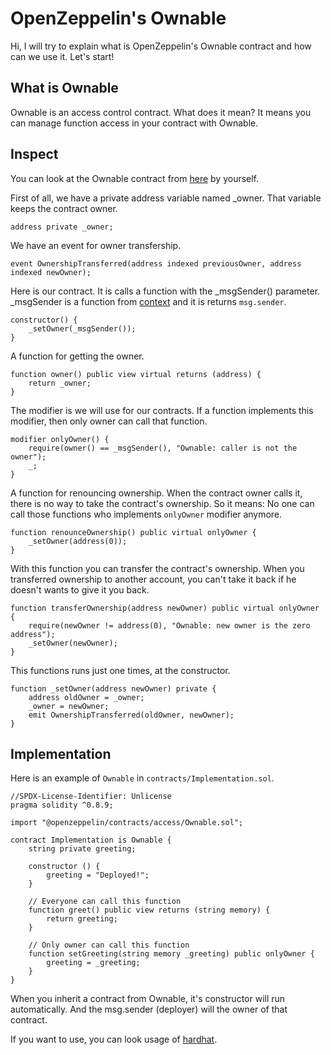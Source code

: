 # OpenZeppelin's Ownable

Hi, I will try to explain what is OpenZeppelin's Ownable contract and how can we
use it. Let's start!

## What is Ownable

Ownable is an access control contract. What does it mean? It means you can
manage function access in your contract with Ownable.

## Inspect 

You can look at the Ownable contract from [here](https://github.com/OpenZeppelin/openzeppelin-contracts/blob/v4.3.0/contracts/access/Ownable.sol) by yourself.

First of all, we have a private address variable named _owner. That variable keeps the contract owner. 
```
address private _owner;
```

We have an event for owner transfership.
```
event OwnershipTransferred(address indexed previousOwner, address indexed newOwner);
```

Here is our contract. It is calls a function with the _msgSender() parameter. _msgSender is a function from [context](https://github.com/OpenZeppelin/openzeppelin-contracts/blob/v4.3.0/contracts/utils/Context.sol) and it is returns `msg.sender`.
```
constructor() {
    _setOwner(_msgSender());
}
```

A function for getting the owner.
```
function owner() public view virtual returns (address) {
    return _owner;
}
```

The modifier is we will use for our contracts. If a function implements this modifier, then only owner can call that function.
```
modifier onlyOwner() {
    require(owner() == _msgSender(), "Ownable: caller is not the owner");
    _;
}
```

A function for renouncing ownership. When the contract owner calls it, there is no way to take the contract's ownership. So it means: No one can call those functions who implements `onlyOwner` modifier anymore.
```
function renounceOwnership() public virtual onlyOwner {
    _setOwner(address(0));
}
```

With this function you can transfer the contract's ownership. When you transferred ownership to another account, you can't take it back if he doesn't wants to give it you back.
```
function transferOwnership(address newOwner) public virtual onlyOwner {
    require(newOwner != address(0), "Ownable: new owner is the zero address");
    _setOwner(newOwner);
}
```

This functions runs just one times, at the constructor.
```
function _setOwner(address newOwner) private {
    address oldOwner = _owner;
    _owner = newOwner;
    emit OwnershipTransferred(oldOwner, newOwner);
}
```

## Implementation

Here is an example of `Ownable` in `contracts/Implementation.sol`.

```
//SPDX-License-Identifier: Unlicense
pragma solidity ^0.8.9;

import "@openzeppelin/contracts/access/Ownable.sol";

contract Implementation is Ownable {
    string private greeting;

    constructor () {
        greeting = "Deployed!";
    }

    // Everyone can call this function
    function greet() public view returns (string memory) {
        return greeting;
    }

    // Only owner can call this function
    function setGreeting(string memory _greeting) public onlyOwner {
        greeting = _greeting;
    }
}
```

When you inherit a contract from Ownable, it's constructor will run automatically. And the msg.sender (deployer) will the owner of that contract. 

If you want to use, you can look usage of [hardhat](https://hardhat.org/getting-started/).